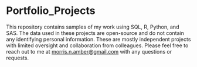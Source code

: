 # Portfolio_Projects
This repository contains samples of my work using SQL, R, Python, and SAS. The data used in these projects are open-source and do not contain any identifying personal information. 
These are mostly independent projects with limited oversight and collaboration from colleagues. 
Please feel free to reach out to me at morris.n.amber@gmail.com with any questions or requests.
